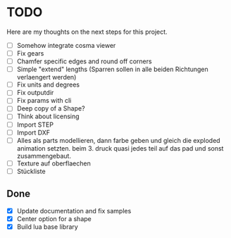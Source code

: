# TODO

Here are my thoughts on the next steps for this project.

- [ ] Somehow integrate cosma viewer
- [ ] Fix gears
- [ ] Chamfer specific edges and round off corners
- [ ] Simple "extend" lengths (Sparren sollen in alle beiden Richtungen verlaengert werden)
- [ ] Fix units and degrees
- [ ] Fix outputdir
- [ ] Fix params with cli
- [ ] Deep copy of a Shape?
- [ ] Think about licensing
- [ ] Import STEP
- [ ] Import DXF
- [ ] Alles als parts modellieren, dann farbe geben und gleich die exploded animation setzten. beim 3. druck quasi jedes teil auf das pad und sonst zusammengebaut.
- [ ] Texture auf oberflaechen
- [ ] Stückliste

## Done

- [x] Update documentation and fix samples
- [x] Center option for a shape
- [x] Build lua base library
